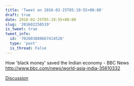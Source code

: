 ```yaml
---
title: 'Tweet on 2016-02-25T05:19:55+00:00'
draft: true
date: 2016-02-25T05:19:55+00:00
slug: '201602250519'
is_tweet: true
tweet_info:
  id: '702603888667414528'
  type: 'post'
  is_thread: False
---
```




How 'black money' saved the Indian economy - BBC News <http://www.bbc.com/news/world-asia-india-35610332>

[Discussion](https://x.com/sytelus/status/702603888667414528)
